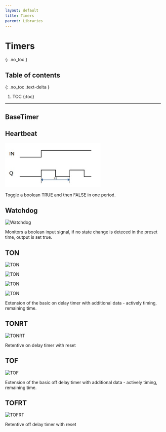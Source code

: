 ```yaml
---
layout: default
title: Timers
parent: Libraries
---
```


# Timers
{: .no_toc }

## Table of contents
{: .no_toc .text-delta }

1. TOC
{:toc}

---

## BaseTimer

## Heartbeat
![Heartbeat](https://github.com/TwinCAT-Libre/images/blob/main/Timers/Heartbeat.jpg)

Toggle a boolean TRUE and then FALSE in one period.

## Watchdog
![Watchdog](https://raw.githubusercontent.com/TwinCAT-Libre/source/blob/master/TcL_Timers/imgs/Watchdog.jpg)

Monitors a boolean input signal, if no state change is deteced in the preset time, output is set true. 

## TON
![TON](https://github.com/TwinCAT-Libre/source/blob/master/TcL_Timers/imgs/TON.jpg)

![TON](https://github.com/TwinCAT-Libre/source/raw/master/TcL_Timers/imgs/TON.jpg)

![TON](https://raw.githubusercontent.com/TwinCAT-Libre/source/master/TcL_Timers/imgs/Heartbeat.jpg?token=${{secrets.READ_PRIVATE_TOKEN}})

![TON](https://raw.githubusercontent.com/TwinCAT-Libre/source/master/TcL_Timers/imgs/Heartbeat.jpg?token=${{secrets.READ_PRIVATE_TOKEN2}})


Extension of the basic on delay timer with additional data - actively timing, remaining time. 

## TONRT
![TONRT](https://github.com/TwinCAT-Libre/source/blob/master/TcL_Timers/imgs/TONRT.jpg)

Retentive on delay timer with reset

## TOF
![TOF](https://github.com/TwinCAT-Libre/source/blob/master/TcL_Timers/imgs/TOF.jpg)

Extension of the basic off delay timer with additional data - actively timing, remaining time. 

## TOFRT
![TOFRT](https://github.com/TwinCAT-Libre/source/blob/master/TcL_Timers/imgs/TOFRT.jpg)

Retentive off delay timer with reset

